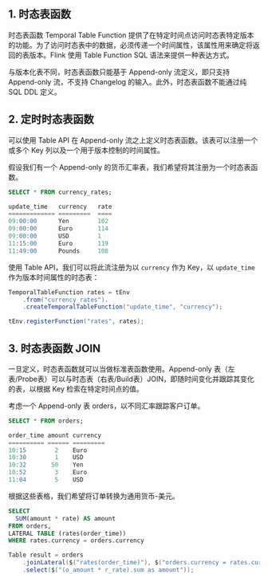 
## 1. 时态表函数

时态表函数 Temporal Table Function 提供了在特定时间点访问时态表特定版本的功能。为了访问时态表中的数据，必须传递一个时间属性，该属性用来确定将返回的表版本。Flink 使用 Table Function  SQL 语法来提供一种表达方式。

与版本化表不同，时态表函数只能基于 Append-only 流定义，即只支持 Append-only 流，不支持 Changelog 的输入。此外，时态表函数不能通过纯 SQL DDL 定义。

## 2. 定时时态表函数

可以使用 Table API 在 Append-only 流之上定义时态表函数。该表可以注册一个或多个 Key 列以及一个用于版本控制的时间属性。

假设我们有一个 Append-only 的货币汇率表，我们希望将其注册为一个时态表函数。

```sql
SELECT * FROM currency_rates;

update_time   currency   rate
============= =========  ====
09:00:00      Yen        102
09:00:00      Euro       114
09:00:00      USD        1
11:15:00      Euro       119
11:49:00      Pounds     108
```

使用 Table API，我们可以将此流注册为以 `currency` 作为 Key，以 `update_time` 作为版本时间属性的时态表：
```java
TemporalTableFunction rates = tEnv
    .from("currency_rates").
    .createTemporalTableFunction("update_time", "currency");

tEnv.registerFunction("rates", rates);   
```

## 3. 时态表函数 JOIN

一旦定义，时态表函数就可以当做标准表函数使用。Append-only 表（左表/Probe表）可以与时态表（右表/Build表）JOIN，即随时间变化并跟踪其变化的表，以根据 Key 检索在特定时间点的值。

考虑一个 Append-only 表 orders，以不同汇率跟踪客户订单。

```sql
SELECT * FROM orders;

order_time amount currency
========== ====== =========
10:15        2    Euro
10:30        1    USD
10:32       50    Yen
10:52        3    Euro
11:04        5    USD
```

根据这些表格，我们希望将订单转换为通用货币-美元。

```sql
SELECT
  SUM(amount * rate) AS amount
FROM orders,
LATERAL TABLE (rates(order_time))
WHERE rates.currency = orders.currency
```

```java
Table result = orders
    .joinLateral($("rates(order_time)"), $("orders.currency = rates.currency"))
    .select($("(o_amount * r_rate).sum as amount"));
```
